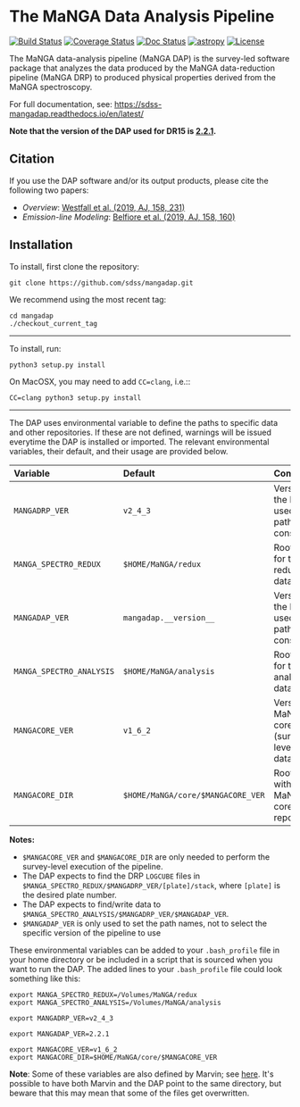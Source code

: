 # The MaNGA Data Analysis Pipeline

[![Build Status](https://travis-ci.org/sdss/mangadap.svg?branch=master)](https://travis-ci.org/sdss/mangadap)
[![Coverage Status](https://coveralls.io/repos/github/sdss/mangadap/badge.svg?branch=master)](https://coveralls.io/github/sdss/mangadap?branch=master)
[![Doc Status](https://readthedocs.org/projects/sdss-mangadap/badge/?version=latest)](https://sdss-mangadap.readthedocs.io/en/latest/)
[![astropy](http://img.shields.io/badge/powered%20by-AstroPy-orange.svg?style=flat)](http://www.astropy.org/)
[![License](https://img.shields.io/github/license/sdss/mangadap)](https://github.com/sdss/mangadap/blob/master/LICENSE.md)

The MaNGA data-analysis pipeline (MaNGA DAP) is the survey-led software
package that analyzes the data produced by the MaNGA data-reduction
pipeline (MaNGA DRP) to produced physical properties derived from the
MaNGA spectroscopy.

For full documentation, see: https://sdss-mangadap.readthedocs.io/en/latest/

**Note that the version of the DAP used for DR15 is [2.2.1](https://github.com/sdss/mangadap/releases/tag/2.2.1).**

## Citation

If you use the DAP software and/or its output products, please cite the following two papers:

 - *Overview*: [Westfall et al. (2019, AJ, 158, 231)](https://ui.adsabs.harvard.edu/abs/2019AJ....158..231W/abstract)
 - *Emission-line Modeling*: [Belfiore et al. (2019, AJ, 158, 160)](https://ui.adsabs.harvard.edu/abs/2019AJ....158..160B/abstract)

## Installation

To install, first clone the repository:

`git clone https://github.com/sdss/mangadap.git`

We recommend using the most recent tag:

```
cd mangadap
./checkout_current_tag
```

----

To install, run:

`python3 setup.py install`

On MacOSX, you may need to add `CC=clang`, i.e.::
   
`CC=clang python3 setup.py install`

----

The DAP uses environmental variable to define the paths to specific data
and other repositories.  If these are not defined, warnings will be
issued everytime the DAP is installed or imported.  The relevant
environmental variables, their default, and their usage are provided
below.

|                 Variable |                           Default |                                       Comments |
|:------------------------ |:--------------------------------- |:---------------------------------------------- |
| `MANGADRP_VER`           | `v2_4_3`                          | Version of the DRP, used for path construction |
| `MANGA_SPECTRO_REDUX`    | `$HOME/MaNGA/redux`               | Root path for the reduced data                 |
| `MANGADAP_VER`           | `mangadap.__version__`            | Version of the DAP, used for path construction |
| `MANGA_SPECTRO_ANALYSIS` | `$HOME/MaNGA/analysis`            | Root path for the analysis data                |
| `MANGACORE_VER`          | `v1_6_2`                          | Version of MaNGA core (survey-level meta data) |
| `MANGACORE_DIR`          | `$HOME/MaNGA/core/$MANGACORE_VER` | Root path with the MaNGA core repository       |

**Notes:**
 - `$MANGACORE_VER` and `$MANGACORE_DIR` are only needed to perform the
   survey-level execution of the pipeline.
 - The DAP expects to find the DRP `LOGCUBE` files in
   `$MANGA_SPECTRO_REDUX/$MANGADRP_VER/[plate]/stack`, where `[plate]`
   is the desired plate number.
 - The DAP expects to find/write data to
   `$MANGA_SPECTRO_ANALYSIS/$MANGADRP_VER/$MANGADAP_VER`.
 - `$MANGADAP_VER` is only used to set the path names, not to select the
   specific version of the pipeline to use

These environmental variables can be added to your `.bash_profile` file
in your home directory or be included in a script that is sourced when
you want to run the DAP.  The added lines to your `.bash_profile` file
could look something like this:

```
export MANGA_SPECTRO_REDUX=/Volumes/MaNGA/redux
export MANGA_SPECTRO_ANALYSIS=/Volumes/MaNGA/analysis

export MANGADRP_VER=v2_4_3

export MANGADAP_VER=2.2.1

export MANGACORE_VER=v1_6_2
export MANGACORE_DIR=$HOME/MaNGA/core/$MANGACORE_VER
```

**Note**: Some of these variables are also defined by Marvin; see
[here](https://sdss-marvin.readthedocs.io/en/stable/installation.html).
It's possible to have both Marvin and the DAP point to the same
directory, but beware that this may mean that some of the files get
overwritten.




